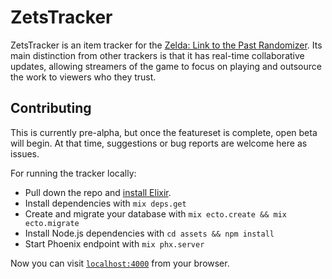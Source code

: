 # ZetsTracker

ZetsTracker is an item tracker for the [Zelda: Link to the Past Randomizer](http://vt.alttp.run). Its main distinction from other trackers is that it has real-time collaborative updates, allowing streamers of the game to focus on playing and outsource the work to viewers who they trust.

## Contributing

This is currently pre-alpha, but once the featureset is complete, open beta will begin. At that time, suggestions or bug reports are welcome here as issues.

For running the tracker locally:

  * Pull down the repo and [install Elixir](https://elixir-lang.org/install.html).
  * Install dependencies with `mix deps.get`
  * Create and migrate your database with `mix ecto.create && mix ecto.migrate`
  * Install Node.js dependencies with `cd assets && npm install`
  * Start Phoenix endpoint with `mix phx.server`

Now you can visit [`localhost:4000`](http://localhost:4000) from your browser.
